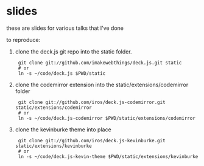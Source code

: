 # slides

these are slides for various talks that I've done

to reproduce:

1. clone the deck.js git repo into the static folder.

        git clone git://github.com/imakewebthings/deck.js.git static
        # or
        ln -s ~/code/deck.js $PWD/static

2. clone the codemirror extension into the static/extensions/codemirror folder

        git clone git://github.com/iros/deck.js-codemirror.git static/extensions/codemirror
        # or
        ln -s ~/code/deck.js-codemirror $PWD/static/extensions/codemirror

3. clone the kevinburke theme into place

        git clone git://github.com/iros/deck.js-kevinburke.git static/extensions/kevinburke
        # or
        ln -s ~/code/deck.js-kevin-theme $PWD/static/extensions/kevinburke
